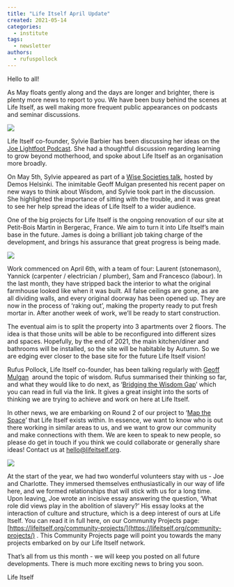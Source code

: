 ```yaml
---
title: "Life Itself April Update"
created: 2021-05-14
categories: 
  - institute
tags: 
  - newsletter
authors: 
  - rufuspollock
---
```


Hello to all! 

As May floats gently along and the days are longer and brighter, there is plenty more news to report to you. We have been busy behind the scenes at Life Itself, as well making more frequent public appearances on podcasts and seminar discussions. 

![](assets/images/Bergerac-Photo-1-1024x768.jpg)

Life Itself co-founder, Sylvie Barbier has been discussing her ideas on the [Joe Lightfoot Podcast](https://www.joelightfoot.org/thelightfootpodcast/episode/2bb22d66/18-sylvie-barbier-on-life-itself-and-learning-to-grow-beyond-mothering). She had a thoughtful discussion regarding learning to grow beyond motherhood, and spoke about Life Itself as an organisation more broadly.

On May 5th, Sylvie appeared as part of a [Wise Societies talk](https://www.joelightfoot.org/thelightfootpodcast/episode/2bb22d66/18-sylvie-barbier-on-life-itself-and-learning-to-grow-beyond-mothering), hosted by Demos Helsinki. The inimitable Geoff Mulgan presented his recent paper on new ways to think about Wisdom, and Sylvie took part in the discussion. She highlighted the importance of sitting with the trouble, and it was great to see her help spread the ideas of Life Itself to a wider audience. 

One of the big projects for Life Itself is the ongoing renovation of our site at Petit-Bois Martin in Bergerac, France. We aim to turn it into Life Itself’s main base in the future. James is doing a brilliant job taking charge of the development, and brings his assurance that great progress is being made.

![](assets/images/56d078e5-9c49-4d9c-bec5-dc223a7d1bcf.jpg)

Work commenced on April 6th, with a team of four: Laurent (stonemason), Yannick (carpenter / electrician / plumber), Sam and Francesco (labour). In the last month, they have stripped back the interior to what the original farmhouse looked like when it was built. All false ceilings are gone, as are all dividing walls, and every original doorway has been opened up. They are now in the process of ‘raking out’, making the property ready to put fresh mortar in. After another week of work, we’ll be ready to start construction. 

The eventual aim is to split the property into 3 apartments over 2 floors. The idea is that those units will be able to be reconfigured into different sizes and spaces. Hopefully, by the end of 2021, the main kitchen/diner and bathrooms will be installed, so the site will be habitable by Autumn. So we are edging ever closer to the base site for the future Life Itself vision!

Rufus Pollock, Life Itself co-founder, has been talking regularly with [Geoff Mulgan](https://www.geoffmulgan.com/)  around the topic of wisdom. Rufus summarised their thinking so far, and what they would like to do next, as ‘[Bridging the Wisdom Gap](https://lifeitself.org/2020/06/22/bridging-the-wisdom-gap/)’ which you can read in full via the link. It gives a great insight into the sorts of thinking we are trying to achieve and work on here at Life Itself.

In other news, we are embarking on Round 2 of our project to ‘[Map the Space](https://lifeitself.org/2020/08/27/our-expedition-to-explore-the-new-land-of-culture-making/)’ that Life Itself exists within. In essence, we want to know who is out there working in similar areas to us, and we want to grow our community and make connections with them. We are keen to speak to new people, so please do get in touch if you think we could collaborate or generally share ideas! Contact us at [hello@lifeitself.org](mailto:hello@lifeitself.org). 

![](assets/images/PHOTO-2021-05-13-14-19-54-1024x768.jpg)

At the start of the year, we had two wonderful volunteers stay with us - Joe and Charlotte. They immersed themselves enthusiastically in our way of life here, and we formed relationships that will stick with us for a long time. Upon leaving, Joe wrote an incisive essay answering the question, ‘What role did views play in the abolition of slavery?’ His essay looks at the interaction of culture and structure, which is a deep interest of ours at Life Itself. You can read it in full here, on our Community Projects page: [https://lifeitself.org/community-projects/](https://lifeitself.org/community-projects/) . This Community Projects page will point you towards the many projects embarked on by our Life Itself network. 

That’s all from us this month - we will keep you posted on all future developments. There is much more exciting news to bring you soon. 

Life Itself
